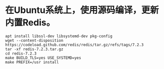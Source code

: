 # 在Ubuntu系统上，使用源码编译，更新内置Redis。

```shell
apt install libssl-dev libsystemd-dev pkg-config
wget --content-disposition https://codeload.github.com/redis/redis/tar.gz/refs/tags/7.2.3
tar -xf redis-7.2.3.tar.gz
cd redis-7.2.3
make BUILD_TLS=yes USE_SYSTEMD=yes
make PREFIX=/usr install
```
